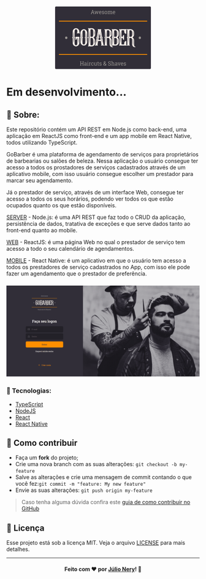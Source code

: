 <h3 align="center">
    <img alt="Logo" title="#logo" width="250px" src="https://raw.githubusercontent.com/julionery/docs/12512ed22b35576b0e8e5b8d409f89fa3a50b7d8/GoBarber/logo.svg">
</h3>

# Em desenvolvimento...

## :page_with_curl: Sobre:

Este repositório contém um API REST em Node.js como back-end, uma aplicação em ReactJS como front-end e um app mobile em React Native, todos utilizando TypeScript.

GoBarber é uma plataforma de agendamento de serviços para proprietários de barbearias ou salões de beleza. Nessa aplicação o usuário consegue ter acesso a todos os prostadores de serviços cadastrados através de um aplicativo mobile, com isso usuário consegue escolher um prestador para marcar seu agendamento.

Já o prestador de serviço, através de um interface Web, consegue ter acesso a todos os seus horários, podendo ver todos os que estão ocupados quanto os que estão disponíveis.

[SERVER](https://github.com/julionery/gobarber-node-react-reactnative/tree/master/server) - Node.js: é uma API REST que faz todo o CRUD da aplicação, persistência de dados, tratativa de exceções e que serve dados tanto ao front-end quanto ao mobile.

[WEB](https://github.com/julionery/gobarber-node-react-reactnative/tree/master/web) - ReactJS: é uma página Web no qual o prestador de serviço tem acesso a todo o seu calendário de agendamentos.

[MOBILE](https://github.com/julionery/gobarber-node-react-reactnative/tree/master/mobile) - React Native: é um aplicativo em que o usuário tem acesso a todos os prestadores de serviço cadastrados no App, com isso ele pode fazer um agendamento que o prestador de preferência.

<h3 align="center">
    <img alt="Web" title="Web" src="https://github.com/julionery/docs/blob/master/GoBarber/gobarber-signup.gif?raw=true">
</h3>  

### :rocket: Tecnologias:
- [TypeScript](https://www.typescriptlang.org/)
- [NodeJS](https://nodejs.org/en/)
- [React](https://reactjs.org/ "ReactJS")
- [React Native](https://reactnative.dev/ "React Native")
 
<i id="contribuir"></i>

## :link: Como contribuir

- Faça um **fork** do projeto;
- Crie uma nova branch com as suas alterações: `git checkout -b my-feature`
- Salve as alterações e crie uma mensagem de commit contando o que você fez:`git commit -m "feature: My new feature"`
- Envie as suas alterações: `git push origin my-feature`

> Caso tenha alguma dúvida confira este [guia de como contribuir no GitHub](https://github.com/firstcontributions/first-contributions)

## :memo: Licença
Esse projeto está sob a licença MIT. Veja o arquivo [LICENSE](LICENSE) para mais detalhes.


---

<h4 align="center">
    Feito com ❤ por <a href="https://www.linkedin.com/in/julio-nery/" target="_blank">Júlio Nery</a>!
    <g-emoji class="g-emoji" alias="wave" fallback-src="https://github.githubassets.com/images/icons/emoji/unicode/1f44b.png">👋</g-emoji>
</h4>
